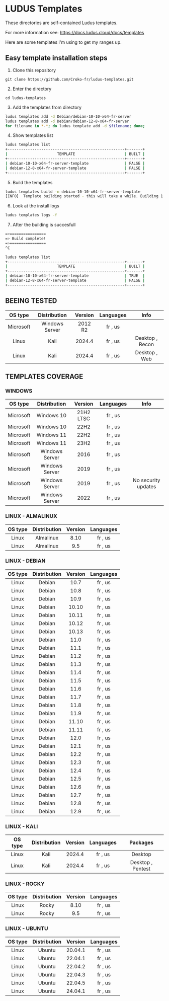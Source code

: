 # LUDUS Templates

These directories are self-contained Ludus templates.

For more information see: https://docs.ludus.cloud/docs/templates

Here are some templates I'm using to get my ranges up.


## Easy template installation steps

1. Clone this repository

`git clone https://github.com/Croko-fr/ludus-templates.git`

2. Enter the directory

`cd ludus-templates`

3. Add the templates from directory

```bash
ludus templates add -d Debian/debian-10-10-x64-fr-server
ludus templates add -d Debian/debian-12-8-x64-fr-server
for filename in *-*; do ludus template add -d $filename; done;
```

4. Show templates list

```bash
ludus templates list
+----------------------------------------------------+-------+
|                      TEMPLATE                      | BUILT |
+----------------------------------------------------+-------+
| debian-10-10-x64-fr-server-template                | FALSE |
| debian-12-8-x64-fr-server-template                 | FALSE |
+----------------------------------------------------+-------+
```

5. Build the templates

```bash
ludus templates build -n debian-10-10-x64-fr-server-template
[INFO]  Template building started - this will take a while. Building 1 template(s) at a time.
```

6. Look at the install logs

```bash
ludus templates logs -f
```

7. After the building is succesfull

```bash
=>================
=> Build complete!
=>================
^C

ludus templates list
+----------------------------------------------------+-------+
|                      TEMPLATE                      | BUILT |
+----------------------------------------------------+-------+
| debian-10-10-x64-fr-server-template                | TRUE  |
| debian-12-8-x64-fr-server-template                 | FALSE |
+----------------------------------------------------+-------+
```

## BEEING TESTED

| OS type | Distribution | Version | Languages | Info |
|:---:|:---:|:---:|:---:|:---:|
| Microsoft | Windows Server | 2012 R2 | fr , us | |
| Linux | Kali | 2024.4 | fr , us | Desktop , Recon |
| Linux | Kali | 2024.4 | fr , us | Desktop , Web |

## TEMPLATES COVERAGE

### WINDOWS

| OS type | Distribution | Version | Languages | Info |
|:---:|:---:|:---:|:---:|:---:|
| Microsoft | Windows 10 | 21H2 LTSC | fr , us | |
| Microsoft | Windows 10 | 22H2 | fr , us | |
| Microsoft | Windows 11 | 22H2 | fr , us | |
| Microsoft | Windows 11 | 23H2 | fr , us | | 
| Microsoft | Windows Server | 2016 | fr , us | |
| Microsoft | Windows Server | 2019 | fr , us | |
| Microsoft | Windows Server | 2019 | fr , us | No security updates |
| Microsoft | Windows Server | 2022 | fr , us | |

### LINUX - ALMALINUX

| OS type | Distribution | Version | Languages |
|:---:|:---:|:---:|:---:|
| Linux | Almalinux | 8.10 | fr , us |
| Linux | Almalinux | 9.5 | fr , us |

### LINUX - DEBIAN

| OS type | Distribution | Version | Languages |
|:---:|:---:|:---:|:---:|
| Linux | Debian | 10.7 | fr , us |
| Linux | Debian | 10.8 | fr , us |
| Linux | Debian | 10.9 | fr , us |
| Linux | Debian | 10.10 | fr , us |
| Linux | Debian | 10.11 | fr , us |
| Linux | Debian | 10.12 | fr , us |
| Linux | Debian | 10.13 | fr , us |
| Linux | Debian | 11.0 | fr , us |
| Linux | Debian | 11.1 | fr , us |
| Linux | Debian | 11.2 | fr , us |
| Linux | Debian | 11.3 | fr , us |
| Linux | Debian | 11.4 | fr , us |
| Linux | Debian | 11.5 | fr , us |
| Linux | Debian | 11.6 | fr , us |
| Linux | Debian | 11.7 | fr , us |
| Linux | Debian | 11.8 | fr , us |
| Linux | Debian | 11.9 | fr , us |
| Linux | Debian | 11.10 | fr , us |
| Linux | Debian | 11.11 | fr , us |
| Linux | Debian | 12.0 | fr , us |
| Linux | Debian | 12.1 | fr , us |
| Linux | Debian | 12.2 | fr , us |
| Linux | Debian | 12.3 | fr , us |
| Linux | Debian | 12.4 | fr , us |
| Linux | Debian | 12.5 | fr , us |
| Linux | Debian | 12.6 | fr , us |
| Linux | Debian | 12.7 | fr , us |
| Linux | Debian | 12.8 | fr , us |
| Linux | Debian | 12.9 | fr , us |

### LINUX - KALI

| OS type | Distribution | Version | Languages | Packages |
|:---:|:---:|:---:|:---:|:---:|
| Linux | Kali | 2024.4 | fr , us | Desktop |
| Linux | Kali | 2024.4 | fr , us | Desktop , Pentest |

### LINUX - ROCKY

| OS type | Distribution | Version | Languages |
|:---:|:---:|:---:|:---:|
| Linux | Rocky | 8.10 | fr , us |
| Linux | Rocky | 9.5 | fr , us |

### LINUX - UBUNTU

| OS type | Distribution | Version | Languages |
|:---:|:---:|:---:|:---:|
| Linux | Ubuntu | 20.04.1 | fr , us |
| Linux | Ubuntu | 22.04.1 | fr , us |
| Linux | Ubuntu | 22.04.2 | fr , us |
| Linux | Ubuntu | 22.04.3 | fr , us |
| Linux | Ubuntu | 22.04.5 | fr , us |
| Linux | Ubuntu | 24.04.1 | fr , us |